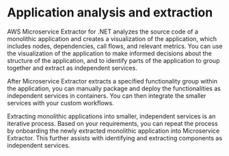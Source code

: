 # Application analysis and extraction<a name="microservice-extractor-application-analysis"></a>

AWS Microservice Extractor for \.NET analyzes the source code of a monolithic application and creates a visualization of the application, which includes nodes, dependencies, call flows, and relevant metrics\. You can use the visualization of the application to make informed decisions about the structure of the application, and to identify parts of the application to group together and extract as independent services\. 

After Microservice Extractor extracts a specified functionality group within the application, you can manually package and deploy the functionalities as independent services in containers\. You can then integrate the smaller services with your custom workflows\.

Extracting monolithic applications into smaller, independent services is an iterative process\. Based on your requirements, you can repeat the process by onboarding the newly extracted monolithic application into Microservice Extractor\. This further assists with identifying and extracting components as independent services\.